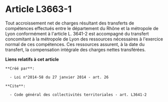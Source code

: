 # Article L3663-1

Tout accroissement net de charges résultant des transferts de compétences effectués entre le département du Rhône et la
métropole de Lyon conformément à l'article L. 3641-2 est accompagné du transfert concomitant à la métropole de Lyon des
ressources nécessaires à l'exercice normal de ces compétences. Ces ressources assurent, à la date du transfert, la
compensation intégrale des charges nettes transférées.

**Liens relatifs à cet article**

	**Créé par**:

	  - Loi n°2014-58 du 27 janvier 2014 - art. 26

	**Cite**:

	  - Code général des collectivités territoriales - art. L3641-2
